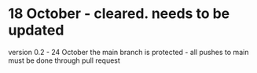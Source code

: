 # 18 October - cleared. needs to be updated
version 0.2 - 24 October
the main branch is protected - all pushes to main must be done through pull request
